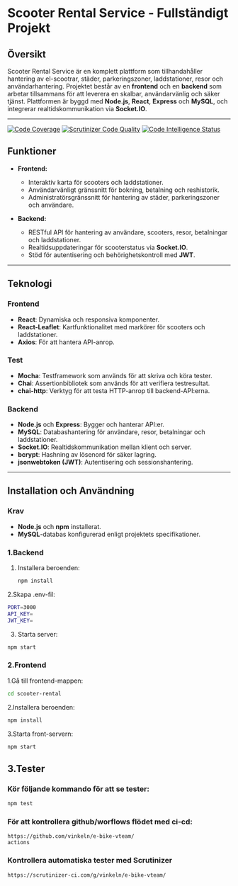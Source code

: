# Scooter Rental Service - Fullständigt Projekt

## Översikt
Scooter Rental Service är en komplett plattform som tillhandahåller hantering av el-scootrar, städer, parkeringszoner, laddstationer, resor och användarhantering. Projektet består av en **frontend** och en **backend** som arbetar tillsammans för att leverera en skalbar, användarvänlig och säker tjänst. Plattformen är byggd med **Node.js**, **React**, **Express** och **MySQL**, och integrerar realtidskommunikation via **Socket.IO**.

---

[![Code Coverage](https://scrutinizer-ci.com/g/vinkeln/e-bike-vteam/badges/coverage.png?b=main)](https://scrutinizer-ci.com/g/vinkeln/e-bike-vteam/?branch=main)
[![Scrutinizer Code Quality](https://scrutinizer-ci.com/g/vinkeln/e-bike-vteam/badges/quality-score.png?b=main)](https://scrutinizer-ci.com/g/vinkeln/e-bike-vteam/?branch=main)
[![Code Intelligence Status](https://scrutinizer-ci.com/g/vinkeln/e-bike-vteam/badges/code-intelligence.svg?b=main)](https://scrutinizer-ci.com/code-intelligence)

## Funktioner
- **Frontend:**
  - Interaktiv karta för scooters och laddstationer.
  - Användarvänligt gränssnitt för bokning, betalning och reshistorik.
  - Administratörsgränssnitt för hantering av städer, parkeringszoner och användare.

- **Backend:**
  - RESTful API för hantering av användare, scooters, resor, betalningar och laddstationer.
  - Realtidsuppdateringar för scooterstatus via **Socket.IO**.
  - Stöd för autentisering och behörighetskontroll med **JWT**.

---

## Teknologi
### Frontend
- **React**: Dynamiska och responsiva komponenter.
- **React-Leaflet**: Kartfunktionalitet med markörer för scooters och laddstationer.
- **Axios**: För att hantera API-anrop.


### Test
- **Mocha**: Testframework som används för att skriva och köra tester.
- **Chai**: Assertionbibliotek som används för att verifiera testresultat.
- **chai-http**: Verktyg för att testa HTTP-anrop till backend-API:erna.

  
### Backend
- **Node.js** och **Express**: Bygger och hanterar API:er.
- **MySQL**: Databashantering för användare, resor, betalningar och laddstationer.
- **Socket.IO**: Realtidskommunikation mellan klient och server.
- **bcrypt**: Hashning av lösenord för säker lagring.
- **jsonwebtoken (JWT)**: Autentisering och sessionshantering.
---

## Installation och Användning
### Krav
- **Node.js** och **npm** installerat.
- **MySQL**-databas konfigurerad enligt projektets specifikationer.

### 1.Backend
1. Installera beroenden:
   ```bash
   npm install
   ```
2.Skapa .env-fil:
```bash
PORT=3000
API_KEY=
JWT_KEY=
```
  
3. Starta server:
```bash
npm start
```
### 2.Frontend
1.Gå till frontend-mappen:
```bash
cd scooter-rental
```
2.Installera beroenden:
```bash
npm install
```
3.Starta front-servern:
```bash
npm start
```

## 3.Tester

### Kör följande kommando för att se tester:
```bash
npm test
```
### För att kontrollera github/worflows flödet med ci-cd:
```
https://github.com/vinkeln/e-bike-vteam/
actions
```
### Kontrollera automatiska tester med Scrutinizer
```
https://scrutinizer-ci.com/g/vinkeln/e-bike-vteam/
```
